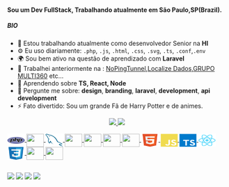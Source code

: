 
#### Sou um Dev FullStack, Trabalhando atualmente em São Paulo,SP(Brazil).


##### BIO

- 🏢 Estou trabalhando atualmente como desenvolvedor Senior na **HI**
- ⚙️ Eu uso diariamente: `.php`, `.js`, `.html`, `.css`, `.svg`, `.ts`, `.conf`,`.env`
- 🌍 Sou bem ativo na questão de aprendizado com **Laravel**
- 💅 Trabalhei anteriormente na :  [NoPingTunnel](https://www.nptunnel.com),[Localize Dados](https://localizadados.com.br),[GRUPO MULTI360](https://multi360.com.br) etc…
- 🌱 Aprendendo sobre **TS, React, Node**
- 💬 Pergunte me sobre: **design**, **branding**, **laravel**, **development**, **api development**
- ⚡️ Fato divertido: Sou um grande Fã de Harry Potter e de animes.

<div align="center">
  <a href="https://github.com/santiagomarcos">
  <img height="180em" src="https://github-readme-stats.vercel.app/api?username=santiagomarcos&show_icons=true&theme=dracula&include_all_commits=true&count_private=true"/>
  <img height="180em" src="https://github-readme-stats.vercel.app/api/top-langs/?username=santiagomarcos&layout=compact&langs_count=7&theme=dracula"/>
</div>

<div style="display: inline_block"><br>
  
  <img align="center" alt="PHP" height="30" width="40" src="https://raw.githubusercontent.com/devicons/devicon/master/icons/php/php-original.svg">
  <img align="center" height="30" width="40" src="https://cdn.jsdelivr.net/gh/devicons/devicon@latest/icons/laravel/laravel-original.svg" />
  <img align="center" alt="mysql" height="30" width="40" src="https://raw.githubusercontent.com/devicons/devicon/master/icons/mysql/mysql-original.svg">
  <img align="center" height="30" width="40" src="https://cdn.jsdelivr.net/gh/devicons/devicon/icons/jetbrains/jetbrains-original.svg" />
  <img align="center" height="30" width="40"  src="https://cdn.jsdelivr.net/gh/devicons/devicon/icons/centos/centos-original.svg" />
  <img align="center" height="30" width="40"  src="https://cdn.jsdelivr.net/gh/devicons/devicon/icons/nginx/nginx-original.svg">
  <img  align="center" height="30" width="40"  src="https://cdn.jsdelivr.net/gh/devicons/devicon/icons/composer/composer-original.svg" />
  <img align="center" alt="Marcos-HTML" height="30" width="40" src="https://raw.githubusercontent.com/devicons/devicon/master/icons/html5/html5-original.svg">
  <img align="center" alt="Marcos-Js" height="30" width="40" src="https://raw.githubusercontent.com/devicons/devicon/master/icons/javascript/javascript-plain.svg">
  <img align="center" alt="Marcos-Ts" height="30" width="40" src="https://raw.githubusercontent.com/devicons/devicon/master/icons/typescript/typescript-plain.svg">
  <img align="center" alt="Marcos-React" height="30" width="40" src="https://raw.githubusercontent.com/devicons/devicon/master/icons/react/react-original.svg">
  <img align="center" alt="Marcos-CSS" height="30" width="40" src="https://raw.githubusercontent.com/devicons/devicon/master/icons/css3/css3-original.svg">
  <img align="center" height="30" width="40" src="https://cdn.jsdelivr.net/gh/devicons/devicon/icons/gulp/gulp-plain.svg" />
  <img align="center" height="30" width="40" src="https://cdn.jsdelivr.net/gh/devicons/devicon/icons/nodejs/nodejs-plain-wordmark.svg" />
</div>
  
  ##
 
<div> 
  <a href="https://instagram.com/mf.santiagoff" target="_blank"><img src="https://img.shields.io/badge/-Instagram-%23E4405F?style=for-the-badge&logo=instagram&logoColor=white" target="_blank"></a>
  <a href = "mailto:marcos140595@gmail.com"><img src="https://img.shields.io/badge/-Gmail-%23333?style=for-the-badge&logo=gmail&logoColor=white" target="_blank"></a>
  <a href="https://www.linkedin.com/in/marcosfsantiago/" target="_blank"><img src="https://img.shields.io/badge/-LinkedIn-%230077B5?style=for-the-badge&logo=linkedin&logoColor=white" target="_blank"></a> 
  <a href="https://wa.me/5511953558283" target="_blank"><img src="https://img.shields.io/badge/WhatsApp-25D366?style=for-the-badge&logo=whatsapp&logoColor=white" target="_blank"></a> 

 
